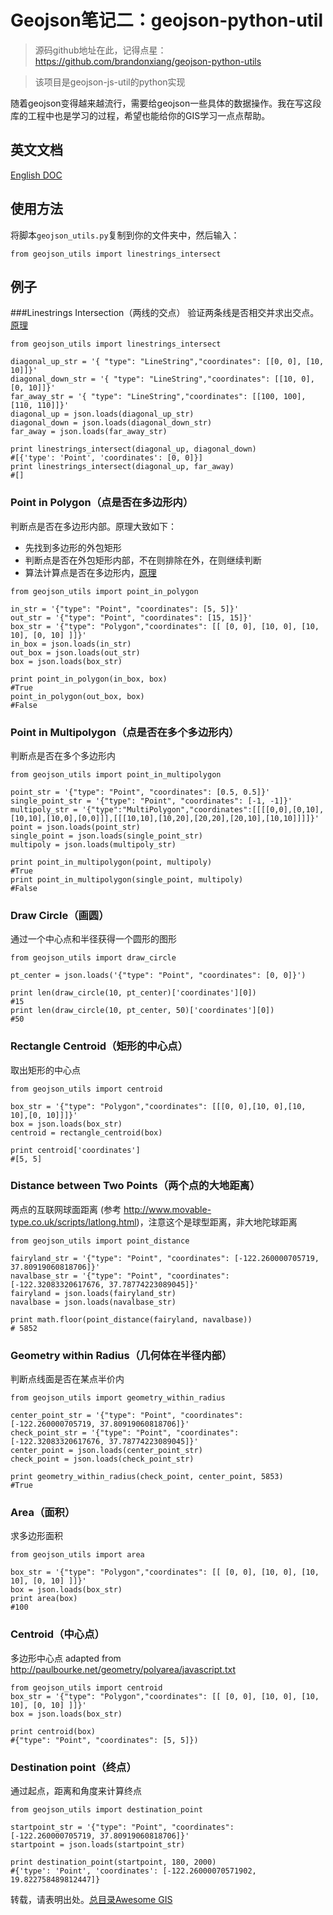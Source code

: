 # Geojson笔记二：geojson-python-util

> 源码github地址在此，记得点星：
https://github.com/brandonxiang/geojson-python-utils

> 该项目是geojson-js-util的python实现

随着geojson变得越来越流行，需要给geojson一些具体的数据操作。我在写这段库的工程中也是学习的过程，希望也能给你的GIS学习一点点帮助。

## 英文文档

[English DOC](README.md)

## 使用方法

将脚本`geojson_utils.py`复制到你的文件夹中，然后输入：

```
from geojson_utils import linestrings_intersect
```

## 例子

###Linestrings Intersection（两线的交点）
验证两条线是否相交并求出交点。[原理]( http://www.kevlindev.com/gui/math/intersection/Intersection.js)

```
from geojson_utils import linestrings_intersect

diagonal_up_str = '{ "type": "LineString","coordinates": [[0, 0], [10, 10]]}'
diagonal_down_str = '{ "type": "LineString","coordinates": [[10, 0], [0, 10]]}'
far_away_str = '{ "type": "LineString","coordinates": [[100, 100], [110, 110]]}'
diagonal_up = json.loads(diagonal_up_str)
diagonal_down = json.loads(diagonal_down_str)
far_away = json.loads(far_away_str)

print linestrings_intersect(diagonal_up, diagonal_down)
#[{'type': 'Point', 'coordinates': [0, 0]}]
print linestrings_intersect(diagonal_up, far_away)
#[]
```

### Point in Polygon（点是否在多边形内）
判断点是否在多边形内部。原理大致如下：
- 先找到多边形的外包矩形
- 判断点是否在外包矩形内部，不在则排除在外，在则继续判断
- 算法计算点是否在多边形内，[原理](https://www.ecse.rpi.edu/~wrf/Research/Short_Notes/pnpoly.html#Explanation)

```
from geojson_utils import point_in_polygon

in_str = '{"type": "Point", "coordinates": [5, 5]}'
out_str = '{"type": "Point", "coordinates": [15, 15]}'
box_str = '{"type": "Polygon","coordinates": [[ [0, 0], [10, 0], [10, 10], [0, 10] ]]}'
in_box = json.loads(in_str)
out_box = json.loads(out_str)
box = json.loads(box_str)

print point_in_polygon(in_box, box)
#True
point_in_polygon(out_box, box)
#False
```


### Point in Multipolygon（点是否在多个多边形内）
判断点是否在多个多边形内

```
from geojson_utils import point_in_multipolygon

point_str = '{"type": "Point", "coordinates": [0.5, 0.5]}'
single_point_str = '{"type": "Point", "coordinates": [-1, -1]}'
multipoly_str = '{"type":"MultiPolygon","coordinates":[[[[0,0],[0,10],[10,10],[10,0],[0,0]]],[[[10,10],[10,20],[20,20],[20,10],[10,10]]]]}'
point = json.loads(point_str)
single_point = json.loads(single_point_str)
multipoly = json.loads(multipoly_str)

print point_in_multipolygon(point, multipoly)
#True
print point_in_multipolygon(single_point, multipoly)
#False
```


### Draw Circle（画圆）
通过一个中心点和半径获得一个圆形的图形

```
from geojson_utils import draw_circle

pt_center = json.loads('{"type": "Point", "coordinates": [0, 0]}')

print len(draw_circle(10, pt_center)['coordinates'][0])
#15
print len(draw_circle(10, pt_center, 50)['coordinates'][0])
#50
```


### Rectangle Centroid（矩形的中心点）
取出矩形的中心点

```
from geojson_utils import centroid

box_str = '{"type": "Polygon","coordinates": [[[0, 0],[10, 0],[10, 10],[0, 10]]]}'
box = json.loads(box_str)
centroid = rectangle_centroid(box)

print centroid['coordinates']
#[5, 5]
```
 
### Distance between Two Points（两个点的大地距离）
两点的互联网球面距离
(参考 http://www.movable-type.co.uk/scripts/latlong.html)，注意这个是球型距离，非大地陀球距离

```
from geojson_utils import point_distance

fairyland_str = '{"type": "Point", "coordinates": [-122.260000705719, 37.80919060818706]}'
navalbase_str = '{"type": "Point", "coordinates": [-122.32083320617676, 37.78774223089045]}'
fairyland = json.loads(fairyland_str)
navalbase = json.loads(navalbase_str)

print math.floor(point_distance(fairyland, navalbase))
# 5852
```



### Geometry within Radius（几何体在半径内部）
判断点线面是否在某点半价内

```
from geojson_utils import geometry_within_radius

center_point_str = '{"type": "Point", "coordinates":  [-122.260000705719, 37.80919060818706]}'
check_point_str = '{"type": "Point", "coordinates": [-122.32083320617676, 37.78774223089045]}'
center_point = json.loads(center_point_str)
check_point = json.loads(check_point_str)

print geometry_within_radius(check_point, center_point, 5853)
#True
```


### Area（面积）
求多边形面积

```
from geojson_utils import area
 
box_str = '{"type": "Polygon","coordinates": [[ [0, 0], [10, 0], [10, 10], [0, 10] ]]}'
box = json.loads(box_str)
print area(box)
#100
```


### Centroid（中心点）
多边形中心点
adapted from http://paulbourke.net/geometry/polyarea/javascript.txt

```
from geojson_utils import centroid
box_str = '{"type": "Polygon","coordinates": [[ [0, 0], [10, 0], [10, 10], [0, 10] ]]}'
box = json.loads(box_str)

print centroid(box)
#{"type": "Point", "coordinates": [5, 5]})
```


### Destination point（终点）
通过起点，距离和角度来计算终点

```
from geojson_utils import destination_point

startpoint_str = '{"type": "Point", "coordinates":  [-122.260000705719, 37.80919060818706]}'
startpoint = json.loads(startpoint_str)

print destination_point(startpoint, 180, 2000)
#{'type': 'Point', 'coordinates': [-122.26000070571902, 19.822758489812447]}
```

转载，请表明出处。[总目录Awesome GIS](http://www.jianshu.com/p/3b3efa92dd6d)
